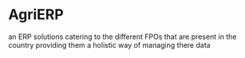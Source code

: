 # AgriERP
an ERP solutions catering to the different FPOs that are present in the country providing them a holistic way of managing there data
